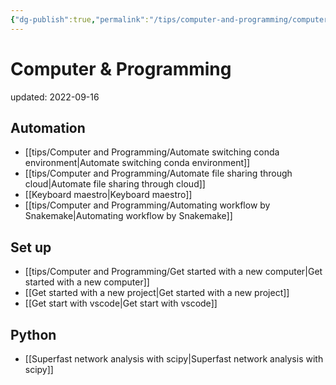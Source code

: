 ```yaml
---
{"dg-publish":true,"permalink":"/tips/computer-and-programming/computer-and-programming/","dgHomeLink":true,"dgPassFrontmatter":false}
---
```



# Computer & Programming
updated: 2022-09-16


## Automation 
- [[tips/Computer and Programming/Automate switching conda environment|Automate switching conda environment]]
- [[tips/Computer and Programming/Automate file sharing through cloud|Automate file sharing through cloud]]
- [[Keyboard maestro|Keyboard maestro]]
- [[tips/Computer and Programming/Automating workflow by Snakemake|Automating workflow by Snakemake]]


## Set up
- [[tips/Computer and Programming/Get started with a new computer|Get started with a new computer]]
- [[Get started with a new project|Get started with a new project]]
- [[Get start with vscode|Get start with vscode]]

## Python
- [[Superfast network analysis with scipy|Superfast network analysis with scipy]]




